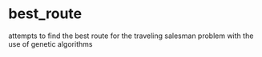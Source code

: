 # best_route
attempts to find the best route for the traveling salesman problem with the use of genetic algorithms
